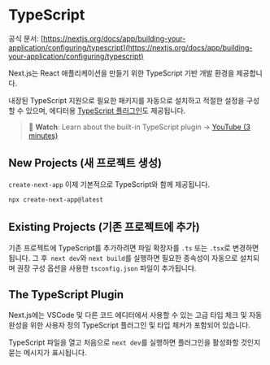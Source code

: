 # TypeScript

공식 문서: [https://nextjs.org/docs/app/building-your-application/configuring/typescript](https://nextjs.org/docs/app/building-your-application/configuring/typescript)

Next.js는 React 애플리케이션을 만들기 위한 TypeScript 기반 개발 환경을 제공합니다.

내장된 TypeScript 지원으로 필요한 패키지를 자동으로 설치하고 적절한 설정을 구성할 수 있으며, 에디터용 [TypeScript 플러그인](https://nextjs.org/docs/app/building-your-application/configuring/typescript#using-the-typescript-plugin)도 제공됩니다.

> 🎥 **Watch**: Learn about the built-in TypeScript plugin → [YouTube (3 minutes)](https://www.youtube.com/watch?v=pqMqn9fKEf8)

## New Projects (새 프로젝트 생성)

`create-next-app` 이제 기본적으로 TypeScript와 함께 제공됩니다.

```bash
npx create-next-app@latest
```

## Existing Projects (기존 프로젝트에 추가)

기존 프로젝트에 TypeScript를 추가하려면 파일 확장자를 `.ts` 또는 `.tsx`로 변경하면 됩니다. 그 후` next dev`와 `next build`를 실행하면 필요한 종속성이 자동으로 설치되며 권장 구성 옵션을 사용한 `tsconfig.json` 파일이 추가됩니다.

## The TypeScript Plugin

Next.js에는 VSCode 및 다른 코드 에디터에서 사용할 수 있는 고급 타입 체크 및 자동 완성을 위한 사용자 정의 TypeScript 플러그인 및 타입 체커가 포함되어 있습니다.

TypeScript 파일을 열고 처음으로 `next dev`를 실행하면 플러그인을 활성화할 것인지 묻는 메시지가 표시됩니다.
